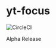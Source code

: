 # yt-focus

![CircleCI](https://img.shields.io/circleci/build/gh/leizzo/yt-focus/main?token=cb469ae384bdf180a49e85b5aa250d03e3266c2f)


Alpha Release
